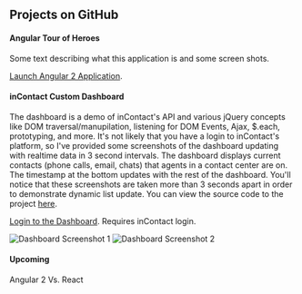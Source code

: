 ## Projects on GitHub

#### Angular Tour of Heroes
Some text describing what this application is and some screen shots.

[Launch Angular 2 Application](https://agarciamog.github.io/angular-tour-of-heroes/).

#### inContact Custom Dashboard
The dashboard is a demo of inContact's API and various jQuery concepts like DOM traversal/manupilation, listening for DOM Events, Ajax, $.each, prototyping, and more. It's not likely that you have a login to inContact's platform, so I've provided some screenshots of the dashboard updating with realtime data in 3 second intervals. The dashboard displays current contacts (phone calls, email, chats) that agents in a contact center are on. The timestamp at the bottom updates with the rest of the dashboard. You'll notice that these screenshots are taken more than 3 seconds apart in order to demonstrate dynamic list update. You can view the source code to the project [here](https://github.com/agarciamog/incontact-dashboard).

[Login to the Dashboard](https://agarciamog.github.io/incontact-dashboard/redirect). Requires inContact login.

![Dashboard Screenshot 1](https://agarciamog.github.io/img/dashboard1.PNG)
![Dashboard Screenshot 2](https://agarciamog.github.io/img/dashboard2.PNG)

#### Upcoming
Angular 2 Vs. React
